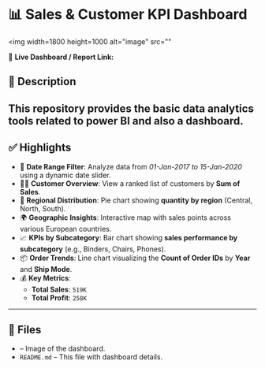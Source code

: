 

# 📊 Sales & Customer KPI Dashboard
<img width=1800  height=1000 alt="image" src=""

🔗 **Live Dashboard / Report Link:** [](#)

## 🧾 Description

This repository provides the basic data analytics tools related to power BI and also a dashboard. 
---

## ✅ Highlights

- 📆 **Date Range Filter**: Analyze data from *01-Jan-2017 to 15-Jan-2020* using a dynamic date slider.
- 🧍‍♂️ **Customer Overview**: View a ranked list of customers by **Sum of Sales**.
- 🧭 **Regional Distribution**: Pie chart showing **quantity by region** (Central, North, South).
- 🌍 **Geographic Insights**: Interactive map with sales points across various European countries.
- 📈 **KPIs by Subcategory**: Bar chart showing **sales performance by subcategory** (e.g., Binders, Chairs, Phones).
- 📦 **Order Trends**: Line chart visualizing the **Count of Order IDs** by **Year** and **Ship Mode**.
- 💰 **Key Metrics**:
  - **Total Sales**: `519K`
  - **Total Profit**: `258K`

---

## 📁 Files

-  – Image of the dashboard.
- `README.md` – This file with dashboard details.


